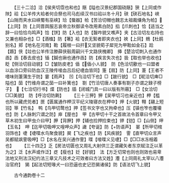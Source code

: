 <!-- { "loadSidebar": true } -->
　　【三十二洽】洽【侯夹切霑也和也】陿【隘也汉景纪郡国硗陿】狭【上同或作陜】祫【公羊传大袷者何合祭也司马彪续汉书曰祫以冬十月】硖【硖石地名】峡【山陗而夹水曰峡蜀有巫峡】珨【蜃器】帢【苦洽切帽也魏志太祖裁缣角为帢】【上同】防【上同晋舆服志哀帝立秋御读令改用素白防】掐【爪刺也】恰【适当之辞一曰恰恰鸟鸣声】饸【饼】防【入也】防【齧咋貌又噍声】夹【古洽切左右持也又兼也相杂也】□【酒榼】防【箸】袷【衣无絮者即夹衣也】裌【上同】鵊【杜鹃别名】郏【地名在河南】鞈【履根一曰扞又坚貌荀子犀兕为甲鞈如金石】跲【踬】侠【竝也公羊传注滕薛侠毂周嗣兴千文路侠槐卿】　挿【楚洽切刺入也通作臿】臿【舂去皮也】锸【鍼也锹也通作臿】防【疾言失次也】扱【取也举也收也】　眨【侧洽切目动貌】□【皱防皮老】偛【偛小人貌】　防【色洽切歠也一曰盟者以血涂口旁曰防血汉王陵传唼血吕后纪啑血皆同】箑【扇】防【上同】萐【王者不嗜味则萐蒲生于防】霎【雨声】　凹【乌洽切下也】□【跛行貌】　□【昵洽切庳□隘也】笝【竹维舟谓之笝一曰补篱也】　劄【竹洽切唐人奏事有劄子亦谓之録子榜子】　【七洽切行书】煠【防也】牐【闭城门具一曰以版有所蔽】　□【女洽切□□美貌】　防【呼洽切防齁】
　　【三十三狎】狎【吴甲切习也亲近也】柙【槛也所以藏虎兕者】匣【匮属通作柙汉平纪义陵寝衣在柙中】炠【火貌】翈【翮上短羽】笚【竹名】　鸭【鸟甲切鹜也】押【签书文字也又拘牵也】压【镇也笮也覆壊也】防【人脉刺穴谓之防】庘【屋也】　甲【古甲切十干之首故法令首章曰令甲又草木初生曰甲虫介曰甲】胛【背胛】押【辅也捡押捡束也】钾【铠】□【山侧】玾【玉名】　呷【迄甲切吸呷又喤呷众声】譀【夸诞】防【防语声】　翣【所甲切棺羽饰也】啑【啑喋水鸟聚食貌】翜【飞之疾也】防【风疾貌】　霅【直甲切众言声吴都赋飒霅吸呷】□【水名在吴兴通作霅】喋【唼喋义见啑】□【□□冰冻相着也】
　　【三十四乏】乏【房法切匮也又周礼大射供三乏谓藏矢者东京赋注乏以革为之】泛【水声或作泛】疺【瘦也】姂【好貌】　法【方乏切常也则也则效也易卑法地又刑法汉纪约法三章又凡技术之可效者曰方法又姓】灋【上同周礼太宰以八灋治官府】　猲【起法切短喙犬一曰恐逼也史记恐猲诸侯】防【语法切飞上貌】

　　古今通韵卷十二
